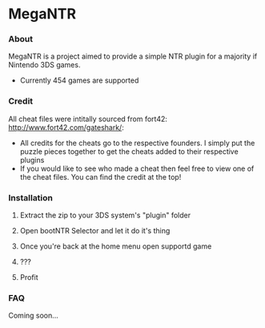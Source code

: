 # MegaNTR

### About
MegaNTR is a project aimed to provide a simple NTR plugin for a majority if Nintendo 3DS games.

  - Currently 454 games are supported

### Credit

All cheat files were intitally sourced from fort42: http://www.fort42.com/gateshark/:
  - All credits for the cheats go to the respective founders. I simply put the puzzle pieces together to get the cheats added to their respective plugins
  - If you would like to see who made a cheat then feel free to view one of the cheat files. You can find the credit at the top!

### Installation

1. Extract the zip to your 3DS system's "plugin" folder

2. Open bootNTR Selector and let it do it's thing

3. Once you're back at the home menu open supportd game

4. ???

5. Profit

### FAQ
Coming soon...
